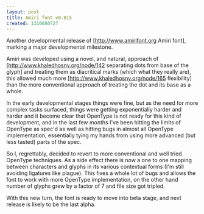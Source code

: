```yaml
---
layout: post
title: Amiri font v0.015
created: 1310680727
---
```

Another developmental release of [http://www.amirifont.org Amiri font], marking a major developmental milestone.

Amiri was developed using a novel, and natural, approach of [http://www.khaledhosny.org/node/142 separating dots from base of the glyph] and treating them as diacritical marks (which what they really are), this allowed much more [http://www.khaledhosny.org/node/165 flexibility] than the more conventional approach of treating the dot and its base as a whole.

In the early developmental stages things were fine, but as the need for more complex tasks surfaced, things were getting exponentially harder and harder and it become clear that OpenType is not ready for this kind of development, and in the last few months I've been hitting the limits of OpenType as spec'd as well as hitting bugs in almost all OpenType implementation, essentially tying my hands from using more advanced (but less tasted) parts of the spec.

So I, regrettably, decided to revert to more conventional and well tried OpenType techniques. As a side effect there is now a one to one mapping between characters and glyphs in its various contextual forms (I'm still avoiding ligatures like plague). This fixes a whole lot of bugs and allows the font to work with more OpenType implementation, on the other hand number of glyphs grew by a factor of 7 and file size got tripled.

With this new turn, the font is ready to move into beta stage, and next release is likely to be the last alpha.
